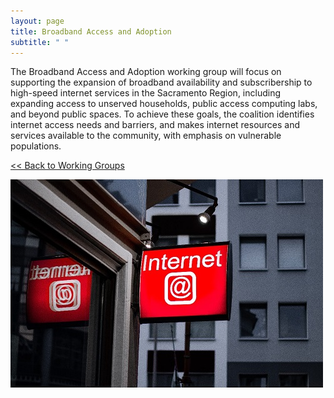 ```yaml
---
layout: page
title: Broadband Access and Adoption
subtitle: " "
---
```

The Broadband Access and Adoption working group will focus on supporting the expansion of broadband availability and subscribership to high-speed internet services in the Sacramento Region, including expanding access to unserved households, public access computing labs, and beyond public spaces. To achieve these goals, the coalition identifies internet access needs and barriers, and makes internet resources and services available to the community, with emphasis on vulnerable populations.

[<< Back to Working Groups](/working-groups)

![](/assets/uploads/bbaccess.jpg)